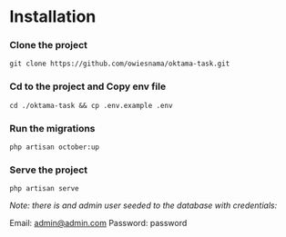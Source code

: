 # Installation

### Clone the project
```
git clone https://github.com/owiesnama/oktama-task.git
```
### Cd to the project and Copy env file
```
cd ./oktama-task && cp .env.example .env
```
### Run the migrations
```
php artisan october:up
```
### Serve the project

```
php artisan serve
```

*Note: there is and admin user seeded to the database with credentials:*

Email: admin@admin.com
Password: password